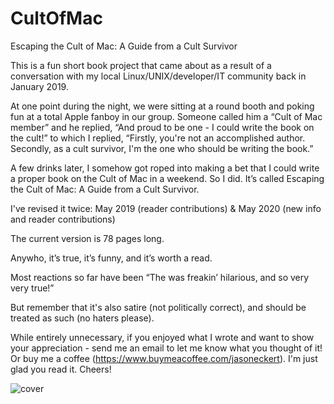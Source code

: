 # CultOfMac
Escaping the Cult of Mac: A Guide from a Cult Survivor

This is a fun short book project that came about as a result of a conversation with my local Linux/UNIX/developer/IT community back in January 2019.

At one point during the night, we were sitting at a round booth and poking fun at a total Apple fanboy in our group. 
Someone called him a “Cult of Mac member” and he replied, “And proud to be one - I could write the book on the cult!” to which I replied, “Firstly, you're not an accomplished author. Secondly, as a cult survivor, I'm the one who should be writing the book.” 

A few drinks later, I somehow got roped into making a bet that I could write a proper book on the Cult of Mac in a weekend. So I did. 
It’s called Escaping the Cult of Mac: A Guide from a Cult Survivor.

I've revised it twice: May 2019 (reader contributions) & May 2020 (new info and reader contributions)

The current version is 78 pages long.

Anywho, it’s true, it’s funny, and it’s worth a read.

Most reactions so far have been “The was freakin’ hilarious, and so very very true!”

But remember that it's also satire (not politically correct), and should be treated as such (no haters please).

While entirely unnecessary, if you enjoyed what I wrote and want to show your appreciation - send me an email to let me know what you thought of it! Or buy me a coffee (https://www.buymeacoffee.com/jasoneckert). I'm just glad you read it. Cheers!

![cover](http://triosdevelopers.com/jason.eckert/stuff/CultOfMacCoverWeb.jpg)
